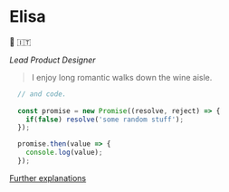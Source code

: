 # Elisa

:art: :it:

_Lead Product Designer_

> I enjoy long romantic walks down the wine aisle.

```js
  // and code.
  
  const promise = new Promise((resolve, reject) => {
    if(false) resolve('some random stuff');
  });

  promise.then(value => { 
    console.log(value);
  });
```

[Further explanations](https://www.latlmes.com/tech/how-to-make-github-urls-1)
